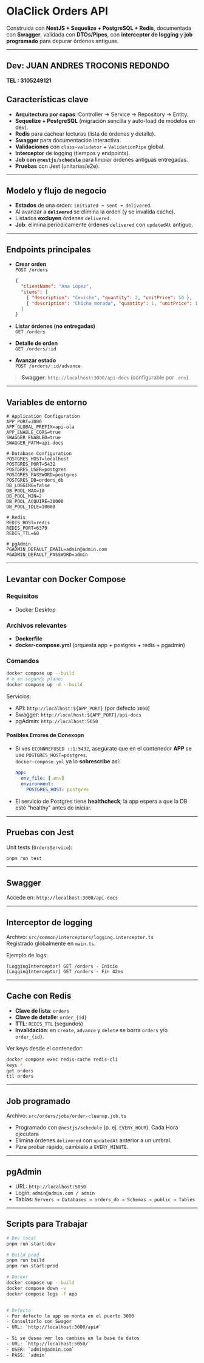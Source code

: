 # OlaClick Orders API

Construida con **NestJS + Sequelize + PostgreSQL + Redis**, documentada con **Swagger**, validada con **DTOs/Pipes**, con **interceptor de logging** y **job programado** para depurar órdenes antiguas.

---
**Dev: JUAN ANDRES TROCONIS REDONDO**
---
**TEL : 3105249121**

## Características clave

- **Arquitectura por capas**: Controller → Service → Repository → Entity.
- **Sequelize + PostgreSQL** (migración sencilla y auto-load de modelos en dev).
- **Redis** para cachear lecturas (lista de órdenes y detalle).
- **Swagger** para documentación interactiva.
- **Validaciones** con `class-validator` + `ValidationPipe` global.
- **Interceptor** de logging (tiempos y endpoints).
- **Job con `@nestjs/schedule`** para limpiar órdenes antiguas entregadas.
- **Pruebas** con Jest (unitarias/e2e).

---

##  Modelo y flujo de negocio

- **Estados** de una orden: `initiated ➜ sent ➜ delivered`.
- Al avanzar a **`delivered`** se elimina la orden (y se invalida cache).
- Listados **excluyen** órdenes `delivered`.
- **Job**: elimina periódicamente órdenes `delivered` con `updatedAt` antiguo.

---

## Endpoints principales

- **Crear orden**  
  `POST /orders`
  ```json
  {
    "clientName": "Ana López",
    "items": [
      { "description": "Ceviche", "quantity": 2, "unitPrice": 50 },
      { "description": "Chicha morada", "quantity": 1, "unitPrice": 10 }
    ]
  }
  ```

- **Listar órdenes (no entregadas)**  
  `GET /orders`

- **Detalle de orden**  
  `GET /orders/:id`

- **Avanzar estado**  
  `POST /orders/:id/advance`

> **Swagger**: `http://localhost:3000/api-docs` (configurable por `.env`).

---

##  Variables de entorno

```env
# Application Configuration
APP_PORT=3000
APP_GLOBAL_PREFIX=api-ola
APP_ENABLE_CORS=true
SWAGGER_ENABLED=true
SWAGGER_PATH=api-docs

# Database Configuration
POSTGRES_HOST=localhost
POSTGRES_PORT=5432
POSTGRES_USER=postgres
POSTGRES_PASSWORD=postgres
POSTGRES_DB=orders_db
DB_LOGGING=false
DB_POOL_MAX=10
DB_POOL_MIN=2
DB_POOL_ACQUIRE=30000
DB_POOL_IDLE=10000

# Redis
REDIS_HOST=redis
REDIS_PORT=6379
REDIS_TTL=60

# pgAdmin
PGADMIN_DEFAULT_EMAIL=admin@admin.com
PGADMIN_DEFAULT_PASSWORD=admin
```

---

##  Levantar con Docker Compose

### Requisitos

- Docker Desktop

### Archivos relevantes

- **Dockerfile** 
- **docker-compose.yml** (orquesta app + postgres + redis + pgadmin)

### Comandos

```bash
docker compose up --build
# o en segundo plano:
docker compose up -d --build
```

Servicios:

- API: `http://localhost:${APP_PORT}` (por defecto `3000`)
- Swagger: `http://localhost:${APP_PORT}/api-docs`
- pgAdmin: `http://localhost:5050`

#### Posibles Errores de Conexopn

- Si ves `ECONNREFUSED ::1:5432`, asegúrate que en el contenedor **APP** se use `POSTGRES_HOST=postgres`.  
  `docker-compose.yml` ya lo **sobrescribe** así:
  ```yaml
  app:
    env_file: [.env]
    environment:
      POSTGRES_HOST: postgres
  ```
- El servicio de Postgres tiene **healthcheck**; la app espera a que la DB esté “healthy” antes de iniciar.

---


## Pruebas con Jest

Unit tests (`OrdersService`):

```bash
pnpm run test
```

---

##  Swagger

Accede en: `http://localhost:3000/api-docs`

---

##  Interceptor de logging

Archivo: `src/common/interceptors/logging.interceptor.ts`  
Registrado globalmente en `main.ts`.

Ejemplo de logs:
```
[LoggingInterceptor] GET /orders - Inicio
[LoggingInterceptor] GET /orders - Fin 42ms
```

---

##  Cache con Redis

- **Clave de lista**: `orders`
- **Clave de detalle**: `order_{id}`
- **TTL**: `REDIS_TTL` (segundos)
- **Invalidación**: en `create`, `advance` y `delete` se borra `orders` y/o `order_{id}`.

Ver keys desde el contenedor:
```bash
docker compose exec redis-cache redis-cli
keys *
get orders
ttl orders
```

---

##  Job programado

Archivo: `src/orders/jobs/order-cleanup.job.ts`  
- Programado con `@nestjs/schedule` (p. ej. `EVERY_HOUR`). Cada Hora ejecutara
- Elimina órdenes `delivered` con `updatedAt` anterior a un umbral.
- Para probar rápido, cámbialo a `EVERY_MINUTE`.

---

## pgAdmin

- URL: `http://localhost:5050`
- Login: `admin@admin.com / admin`
- Tablas: `Servers → Databases → orders_db → Schemas → public → Tables`

---


##  Scripts para Trabajar

```bash
# Dev local
pnpm run start:dev

# Build prod
pnpm run build
pnpm run start:prod

# Docker
docker compose up --build
docker compose down -v
docker compose logs -f app


# Defecto
- Por defecto la app se monta en el puerto 3000
- Consultarlo con Swager 
- URL: `http://localhost:3000/api#`

- Si se desea ver los cambios en la base de datos 
- URL: `http://localhost:5050/`
- USER: `admin@admin.com`
- PASS: `admin`

```
